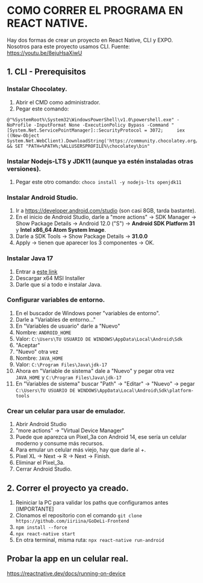 # COMO CORRER EL PROGRAMA EN REACT NATIVE. 
Hay dos formas de crear un proyecto en React Native, CLI y EXPO. Nosotros para este proyecto usamos CLI.
Fuente: https://youtu.be/8ejuHsaXiwU
## 1. CLI - Prerequisitos
### Instalar Chocolatey.
  1. Abrir el CMD como administrador.
  2. Pegar este comando:
    
    @"%SystemRoot%\System32\WindowsPowerShell\v1.0\powershell.exe" -NoProfile -InputFormat None -ExecutionPolicy Bypass -Command "[System.Net.ServicePointManager]::SecurityProtocol = 3072;     iex ((New-Object         System.Net.WebClient).DownloadString('https://community.chocolatey.org/install.ps1'))" && SET "PATH=%PATH%;%ALLUSERSPROFILE%\chocolatey\bin"
      
### Instalar Nodejs-LTS y JDK11 (aunque ya estén instaladas otras versiones).
  1. Pegar este otro comando: `choco install -y nodejs-lts openjdk11`
### Instalar Android Studio.
  1. Ir a https://developer.android.com/studio (son casi 8GB, tarda bastante).
  2. En el inicio de Android Studio, darle a "more actions" -> SDK Manager -> Show Package Details -> Android 12.0 ("S") -> **Android SDK Platform 31** y **Intel x86_64 Atom System Image**.
  3. Darle a SDK Tools -> Show Package Details -> **31.0.0**
  4. Apply -> tienen que aparecer los 3 componentes -> OK.

### Instalar Java 17
  1. Entrar a [este link](https://www.oracle.com/ar/java/technologies/downloads/#jdk17-windows)
  2. Descargar x64 MSI Installer
  3. Darle que sí a todo e instalar Java.

### Configurar variables de entorno.
  1. En el buscador de Windows poner "variables de entorno".
  2. Darle a "Variables de entorno..."
  3. En "Variables de usuario" darle a "Nuevo"
  4. Nombre: `ANDROID_HOME`
  5. Valor: `C:\Users\TU USUARIO DE WINDOWS\AppData\Local\Android\Sdk`
  6. "Aceptar"
  7. "Nuevo" otra vez
  8. Nombre: `JAVA_HOME`
  9. Valor: `C:\Program Files\Java\jdk-17`
  10. Ahora en "Variable de sistema" dale a "Nuevo" y pegar otra vez `JAVA_HOME` y `C:\Program Files\Java\jdk-17`
  11. En "Variables de sistema" buscar "Path" -> "Editar" -> "Nuevo" -> pegar `C:\Users\TU USUARIO DE WINDOWS\AppData\Local\Android\Sdk\platform-tools`


### Crear un celular para usar de emulador.
  1. Abrir Android Studio
  2. "more actions" -> "Virtual Device Manager"
  3. Puede que aparezca un Pixel_3a con Android 14, ese sería un celular moderno y consume más recursos.
  4. Para emular un celular más viejo, hay que darle al +.
  5. Pixel XL -> Next -> R -> Next -> Finish.
  6. Eliminar el Pixel_3a.
  7. Cerrar Android Studio.

## 2. Correr el proyecto ya creado.
  1. Reiniciar la PC para validar los paths que configuramos antes [IMPORTANTE]
  2. Clonamos el repositorio con el comando `git clone https://github.com/iiriina/GoDeLi-Frontend`
  3. `npm install --force`
  4. `npx react-native start`
  5. En otra terminal, misma ruta: `npx react-native run-android`


## Probar la app en un celular real.
https://reactnative.dev/docs/running-on-device
